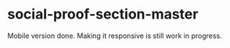 # social-proof-section-master

Mobile version done. Making it responsive is still work in progress.
